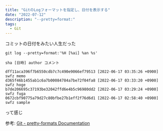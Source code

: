 ```yaml
---
title: "GitのLogフォーマットを指定し、日付を表示する"
date: "2022-07-12"
description: "--pretty=format:"
tags:
  - Git
---
```


コミットの日付をみたい人生だった

```
git log --pretty=format:'%H [%ai] %an %s'
```

```
sha [日時] author コメント
```

```shell
dff11aca396f7b6550cdb7c7c490e9066ef79513 [2022-06-17 03:35:26 +0900] swfz memo
d365f46b1455ab1c6a7b00084784a7be72f04fa8 [2022-06-17 03:33:20 +0900] swfz hoge
b7de206695c37193be32042ffd6e4b5c96980dd2 [2022-06-17 03:29:24 +0900] swfz fuga
0672cbf90775a79d27c80bfbe27b1eff2f76d6d1 [2022-06-17 02:58:40 +0900] swfz sample
```

って感じ

参考:
[Git - pretty-formats Documentation](https://git-scm.com/docs/pretty-formats)